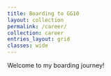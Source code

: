 ```yaml
---
title: Boarding to GG10
layout: collection
permalink: /career/
collection: career
entries_layout: grid
classes: wide
---
```


Welcome to my boarding journey!
